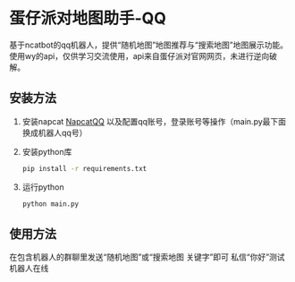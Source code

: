 # 蛋仔派对地图助手-QQ

基于ncatbot的qq机器人，提供“随机地图”地图推荐与“搜索地图”地图展示功能。
使用wy的api，仅供学习交流使用，api来自蛋仔派对官网网页，未进行逆向破解。

## 安装方法

1. 安装napcat
   [NapcatQQ](https://github.com/NapNeko/NapCatQQ "Github")
   以及配置qq账号，登录账号等操作（main.py最下面换成机器人qq号）

2. 安装python库
   ```bash
   pip install -r requirements.txt
   ```

3. 运行python
   ```bash
   python main.py
   ```


## 使用方法
在包含机器人的群聊里发送“随机地图”或“搜索地图 关键字”即可
私信“你好”测试机器人在线

